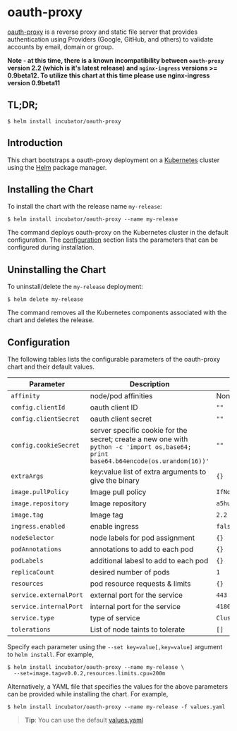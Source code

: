 # oauth-proxy

[oauth-proxy](https://github.com/bitly/oauth2_proxy) is a reverse proxy and static file server that provides authentication using Providers (Google, GitHub, and others) to validate accounts by email, domain or group.


**Note - at this time, there is a known incompatibility between `oauth-proxy` version 2.2 (which is it's latest release) and `nginx-ingress` versions >= 0.9beta12. To utilize this chart at this time please use nginx-ingress version 0.9beta11**

## TL;DR;

```console
$ helm install incubator/oauth-proxy
```

## Introduction

This chart bootstraps a oauth-proxy deployment on a [Kubernetes](http://kubernetes.io) cluster using the [Helm](https://helm.sh) package manager.

## Installing the Chart

To install the chart with the release name `my-release`:

```console
$ helm install incubator/oauth-proxy --name my-release
```

The command deploys oauth-proxy on the Kubernetes cluster in the default configuration. The [configuration](#configuration) section lists the parameters that can be configured during installation.

## Uninstalling the Chart

To uninstall/delete the `my-release` deployment:

```console
$ helm delete my-release
```

The command removes all the Kubernetes components associated with the chart and deletes the release.

## Configuration

The following tables lists the configurable parameters of the oauth-proxy chart and their default values.

Parameter | Description | Default
--- | --- | ---
`affinity` | node/pod affinities | None
`config.clientId` | oauth client ID | `""`
`config.clientSecret` | oauth client secret | `""`
`config.cookieSecret` | server specific cookie for the secret; create a new one with `python -c 'import os,base64; print base64.b64encode(os.urandom(16))'` | `""`
`extraArgs` | key:value list of extra arguments to give the binary | `{}`
`image.pullPolicy` | Image pull policy | `IfNotPresent`
`image.repository` | Image repository | `a5huynh/oauth2_proxy`
`image.tag` | Image tag | `2.2`
`ingress.enabled` | enable ingress | `false`
`nodeSelector` | node labels for pod assignment | `{}`
`podAnnotations` | annotations to add to each pod | `{}`
`podLabels` | additional labesl to add to each pod | `{}`
`replicaCount` | desired number of pods | `1`
`resources` | pod resource requests & limits | `{}`
`service.externalPort` | external port for the service | `443`
`service.internalPort` | internal port for the service | `4180`
`service.type` | type of service | `ClusterIP`
`tolerations` | List of node taints to tolerate | `[]`

Specify each parameter using the `--set key=value[,key=value]` argument to `helm install`. For example,

```console
$ helm install incubator/oauth-proxy --name my-release \
  --set=image.tag=v0.0.2,resources.limits.cpu=200m
```

Alternatively, a YAML file that specifies the values for the above parameters can be provided while installing the chart. For example,

```console
$ helm install incubator/oauth-proxy --name my-release -f values.yaml
```

> **Tip**: You can use the default [values.yaml](values.yaml)
